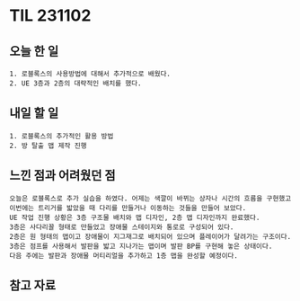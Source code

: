 TIL 231102
======


오늘 한 일
------

	1. 로블록스의 사용방법에 대해서 추가적으로 배웠다.
	2. UE 3층과 2층의 대략적인 배치를 했다.





내일 할 일
------
	1. 로블록스의 추가적인 활용 방법
	2. 방 탈출 맵 제작 진행



느낀 점과 어려웠던 점
------
```
오늘은 로블록스로 추가 실습을 하였다. 어제는 색깔이 바뀌는 상자나 시간의 흐름을 구현했고 
이번에는 트리거를 밟았을 때 다리를 만들거나 이동하는 것들을 만들어 보았다.
UE 작업 진행 상황은 3층 구조물 배치와 맵 디자인, 2층 맵 디자인까지 완료했다.
3층은 사다리꼴 형태로 만들었고 장애물 스테이지와 통로로 구성되어 있다.
2층은 원 형태의 맵이고 장애물이 지그재그로 배치되어 있으며 플레이어가 달려가는 구조이다.
3층은 점프를 사용해서 발판을 밟고 지나가는 맵이며 발판 BP를 구현해 놓은 상태이다.
다음 주에는 발판과 장애물 머티리얼을 추가하고 1층 맵을 완성할 예정이다.

```

참고 자료
------
